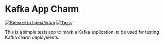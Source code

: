 # Kafka App Charm
[![Release to latest/edge](https://github.com/canonical/kafka-test-app/actions/workflows/release.yaml/badge.svg)](https://github.com/canonical/kafka-test-app/actions/workflows/release.yaml)
[![Tests](https://github.com/canonical/kafka-test-app/actions/workflows/ci.yaml/badge.svg)](https://github.com/canonical/kafka-test-app/actions/workflows/ci.yaml)

This is a simple tests app to mock a Kafka application, to be used for testing Kafka charm deployments.
